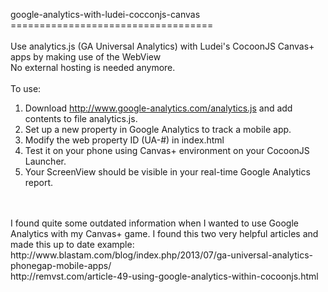 google-analytics-with-ludei-cocconjs-canvas<br />
===================================<br />
<br />
Use analytics.js (GA Universal Analytics) with Ludei's CocoonJS Canvas+ apps by making use of the WebView<br />
No external hosting is needed anymore.<br />
<br />
To use:<br />
1) Download http://www.google-analytics.com/analytics.js and add contents to file analytics.js.<br />
2) Set up a new property in Google Analytics to track a mobile app.<br />
3) Modify the web property ID (UA-#) in index.html<br />
4) Test it on your phone using Canvas+ environment on your CocoonJS Launcher.<br />
5) Your ScreenView should be visible in your real-time Google Analytics report.<br />
<br />
<br />
I found quite some outdated information when I wanted to use Google Analytics with my Canvas+ game. I found this two very helpful articles and made this up to date example:<br />
http://www.blastam.com/blog/index.php/2013/07/ga-universal-analytics-phonegap-mobile-apps/<br />
http://remvst.com/article-49-using-google-analytics-within-cocoonjs.html<br />